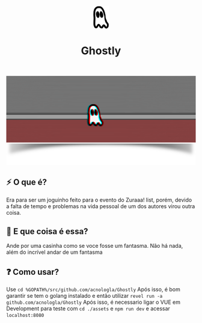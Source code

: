 <p align="center"><img src="./assets/src/assets/sprites/ghost.png" alt="Gray shape shifter" height="60"/></p>
<h1 align="center">Ghostly</h1>
<br>
<p align="center">
<img src="ghost.gif"/>
<img src="sata.png"/>
 <p>

## :zap: O que é?
Era para ser um joguinho feito para o evento do Zuraaa! list, porém, devido a falta de tempo e problemas na vida pessoal de um dos autores virou outra coisa.

## :ghost: E que coisa é essa?
Ande por uma casinha como se voce fosse um fantasma. Não há nada, além do incrível andar de um fantasma

## :question: Como usar?
Use 
```cd %GOPATH%/src/github.com/acnologla/Ghostly```
Após isso, é bom garantir se tem o golang instalado e então utilizar
```revel run -a github.com/acnologla/Ghostly```
Após isso, é necessario ligar o VUE em Development para teste com 
```cd ./assets```
e
``
npm run dev
``
e acessar
``localhost:8080``
